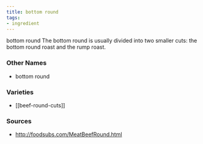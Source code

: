 ```yaml
---
title: bottom round
tags:
- ingredient
---
```

bottom round The bottom round is usually divided into two smaller cuts: the bottom round roast and the rump roast.

### Other Names

* bottom round

### Varieties

* [[beef-round-cuts]]

### Sources
* http://foodsubs.com/MeatBeefRound.html
